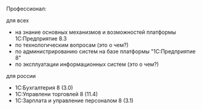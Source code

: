 Профессионал:

для всех
- на знание основных механизмов и возможностей платформы 1С:Предприятие 8.3
- по технологическим вопросам (это о чем?)
- по администрированию систем на базе платформы "1С:Предприятие 8"
- по эксплуатации информационных систем (это  о чем?)

для россии
- 1С:Бухгалтерия 8 (3.0)
- 1С:Управлени торговлей 8 (11.4)
- 1С:Зарплата и управление персоналом 8 (3.1)